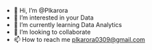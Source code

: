 - 👋 Hi, I’m @Plkarora
- 👀 I’m interested in your Data
- 🌱 I’m currently learning Data Analytics 
- 💞️ I’m looking to collaborate 
- 📫 How to reach me plkarora0309@gmail.com

<!---
Plkarora/Plkarora is a ✨ special ✨ repository because its `README.md` (this file) appears on your GitHub profile.
You can click the Preview link to take a look at your changes.
--->
